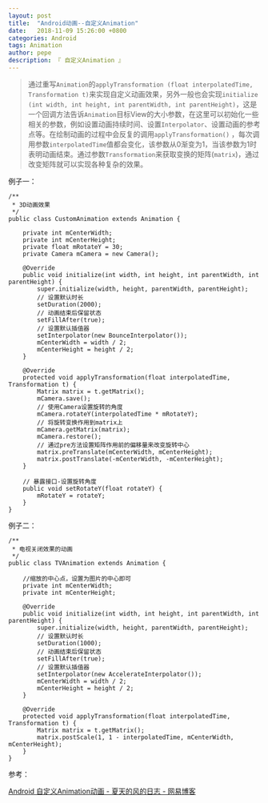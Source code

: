 ```yaml
---
layout: post
title:  "Android动画--自定义Animation"
date:   2018-11-09 15:26:00 +0800
categories: Android
tags: Animation
author: pepe
description: 『 自定义Animation 』
---
```


> 通过重写`Animation`的`applyTransformation (float interpolatedTime, Transformation t)`来实现自定义动画效果，另外一般也会实现`initialize (int width, int height, int parentWidth, int parentHeight)`，这是一个回调方法告诉`Animation`目标View的大小参数，在这里可以初始化一些相关的参数，例如设置动画持续时间、设置`Interpolator`、设置动画的参考点等。在绘制动画的过程中会反复的调用`applyTransformation()` ，每次调用参数`interpolatedTime`值都会变化，该参数从0渐变为1，当该参数为1时表明动画结束。通过参数`Transformation`来获取变换的矩阵(`matrix`)，通过改变矩阵就可以实现各种复杂的效果。

例子一：
```
/**
 * 3D动画效果
 */
public class CustomAnimation extends Animation {

    private int mCenterWidth;
    private int mCenterHeight;
    private float mRotateY = 30;
    private Camera mCamera = new Camera();

    @Override
    public void initialize(int width, int height, int parentWidth, int parentHeight) {
        super.initialize(width, height, parentWidth, parentHeight);
        // 设置默认时长
        setDuration(2000);
        // 动画结束后保留状态
        setFillAfter(true);
        // 设置默认插值器
        setInterpolator(new BounceInterpolator());
        mCenterWidth = width / 2;
        mCenterHeight = height / 2;
    }

    @Override
    protected void applyTransformation(float interpolatedTime, Transformation t) {
        Matrix matrix = t.getMatrix();
        mCamera.save();
        // 使用Camera设置旋转的角度
        mCamera.rotateY(interpolatedTime * mRotateY);
        // 将旋转变换作用到matrix上
        mCamera.getMatrix(matrix);
        mCamera.restore();
        // 通过pre方法设置矩阵作用前的偏移量来改变旋转中心
        matrix.preTranslate(mCenterWidth, mCenterHeight);
        matrix.postTranslate(-mCenterWidth, -mCenterHeight);
    }

    // 暴露接口-设置旋转角度
    public void setRotateY(float rotateY) {
        mRotateY = rotateY;
    }
}
```


例子二：
```
/**
 * 电视关闭效果的动画
 */
public class TVAnimation extends Animation {

    //缩放的中心点，设置为图片的中心即可
    private int mCenterWidth;
    private int mCenterHeight;

    @Override
    public void initialize(int width, int height, int parentWidth, int parentHeight) {
        super.initialize(width, height, parentWidth, parentHeight);
        // 设置默认时长
        setDuration(1000);
        // 动画结束后保留状态
        setFillAfter(true);
        // 设置默认插值器
        setInterpolator(new AccelerateInterpolator());
        mCenterWidth = width / 2;
        mCenterHeight = height / 2;
    }

    @Override
    protected void applyTransformation(float interpolatedTime, Transformation t) {
        Matrix matrix = t.getMatrix();
        matrix.postScale(1, 1 - interpolatedTime, mCenterWidth, mCenterHeight);
    }
}
```
参考：

[Android 自定义Animation动画 - 夏天的风的日志 - 网易博客](http://longshuai2007.blog.163.com/blog/static/1420944142011719103059746/)

























